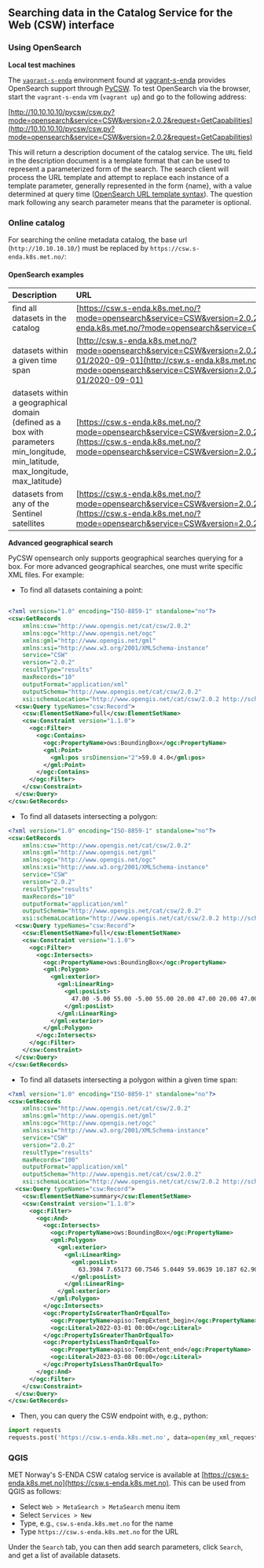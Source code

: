 ## Searching data in the Catalog Service for the Web (CSW) interface

### Using OpenSearch

**Local test machines**

The [`vagrant-s-enda`](https://github.com/metno/vagrant-s-enda) environment found at [vagrant-s-enda](https://github.com/metno/vagrant-s-enda) provides OpenSearch support through [PyCSW](https://github.com/geopython/pycsw). To test OpenSearch via the browser, start the `vagrant-s-enda` vm (`vagrant up`) and go to the following address:

[http://10.10.10.10/pycsw/csw.py?mode=opensearch&service=CSW&version=2.0.2&request=GetCapabilities](http://10.10.10.10/pycsw/csw.py?mode=opensearch&service=CSW&version=2.0.2&request=GetCapabilities)



This will return a description document of the catalog service. The `URL` field in the description document is a template format that can be used to represent a parameterized form of the search. The search client will process the URL template and attempt to replace each instance of a template parameter, generally represented in the form {name}, with a value determined at query time ([OpenSearch URL template syntax](https://github.com/dewitt/opensearch/blob/master/opensearch-1-1-draft-6.md#opensearch-url-template-syntax)). The question mark following any search parameter means that the parameter is optional.

### Online catalog

For searching the online metadata catalog, the base url (`http://10.10.10.10/`) must be replaced by `https://csw.s-enda.k8s.met.no/`:


#### OpenSearch examples

|Description|URL|
|:----|:----|
|find all datasets in the catalog|[https://csw.s-enda.k8s.met.no/?mode=opensearch&service=CSW&version=2.0.2&request=GetRecords&elementsetname=full&typenames=csw:Record&resulttype=results](https://csw.s-enda.k8s.met.no/?mode=opensearch&service=CSW&version=2.0.2&request=GetRecords&elementsetname=full&typenames=csw:Record&resulttype=results)|
|datasets within a given time span|[http://csw.s-enda.k8s.met.no/?mode=opensearch&service=CSW&version=2.0.2&request=GetRecords&elementsetname=full&typenames=csw:Record&resulttype=results&time=2000-01-01/2020-09-01](http://csw.s-enda.k8s.met.no/?mode=opensearch&service=CSW&version=2.0.2&request=GetRecords&elementsetname=full&typenames=csw:Record&resulttype=results&time=2000-01-01/2020-09-01)|
|datasets within a geographical domain (defined as a box with parameters min_longitude, min_latitude, max_longitude, max_latitude)|[https://csw.s-enda.k8s.met.no/?mode=opensearch&service=CSW&version=2.0.2&request=GetRecords&elementsetname=full&typenames=csw:Record&resulttype=results&bbox=0,40,10,60](https://csw.s-enda.k8s.met.no/?mode=opensearch&service=CSW&version=2.0.2&request=GetRecords&elementsetname=full&typenames=csw:Record&resulttype=results&bbox=0,40,10,60)|
|datasets from any of the Sentinel satellites|[https://csw.s-enda.k8s.met.no/?mode=opensearch&service=CSW&version=2.0.2&request=GetRecords&elementsetname=full&typenames=csw:Record&resulttype=results&q=sentinel](https://csw.s-enda.k8s.met.no/?mode=opensearch&service=CSW&version=2.0.2&request=GetRecords&elementsetname=full&typenames=csw:Record&resulttype=results&q=sentinel)|


**Advanced geographical search**

PyCSW opensearch only supports geographical searches querying for a box. For more advanced geographical searches, one must write specific XML files. For example:

* To find all datasets containing a point:
```xml

<?xml version="1.0" encoding="ISO-8859-1" standalone="no"?>
<csw:GetRecords
    xmlns:csw="http://www.opengis.net/cat/csw/2.0.2"
    xmlns:ogc="http://www.opengis.net/ogc"
    xmlns:gml="http://www.opengis.net/gml"
    xmlns:xsi="http://www.w3.org/2001/XMLSchema-instance"
    service="CSW"
    version="2.0.2"
    resultType="results"
    maxRecords="10"
    outputFormat="application/xml" 
    outputSchema="http://www.opengis.net/cat/csw/2.0.2"
    xsi:schemaLocation="http://www.opengis.net/cat/csw/2.0.2 http://schemas.opengis.net/csw/2.0.2/CSW-discovery.xsd" >
  <csw:Query typeNames="csw:Record">
    <csw:ElementSetName>full</csw:ElementSetName>
    <csw:Constraint version="1.1.0">
      <ogc:Filter>
        <ogc:Contains>
          <ogc:PropertyName>ows:BoundingBox</ogc:PropertyName>
          <gml:Point>
            <gml:pos srsDimension="2">59.0 4.0</gml:pos>
          </gml:Point>
        </ogc:Contains>
      </ogc:Filter>
    </csw:Constraint>
  </csw:Query>
</csw:GetRecords>
```

* To find all datasets intersecting a polygon:

```xml
<?xml version="1.0" encoding="ISO-8859-1" standalone="no"?>
<csw:GetRecords
    xmlns:csw="http://www.opengis.net/cat/csw/2.0.2"
    xmlns:gml="http://www.opengis.net/gml"
    xmlns:ogc="http://www.opengis.net/ogc"
    xmlns:xsi="http://www.w3.org/2001/XMLSchema-instance"
    service="CSW"
    version="2.0.2"
    resultType="results"
    maxRecords="10"
    outputFormat="application/xml"
    outputSchema="http://www.opengis.net/cat/csw/2.0.2"
    xsi:schemaLocation="http://www.opengis.net/cat/csw/2.0.2 http://schemas.opengis.net/csw/2.0.2/CSW-discovery.xsd" >
  <csw:Query typeNames="csw:Record">
    <csw:ElementSetName>full</csw:ElementSetName>
    <csw:Constraint version="1.1.0">
      <ogc:Filter>
        <ogc:Intersects>
          <ogc:PropertyName>ows:BoundingBox</ogc:PropertyName>
          <gml:Polygon>
            <gml:exterior>
              <gml:LinearRing>
                <gml:posList>
                  47.00 -5.00 55.00 -5.00 55.00 20.00 47.00 20.00 47.00 -5.00
                </gml:posList>
              </gml:LinearRing>
            </gml:exterior>
          </gml:Polygon>
        </ogc:Intersects>
      </ogc:Filter>
    </csw:Constraint>
  </csw:Query>
</csw:GetRecords>
```

 * To find all datasets intersecting a polygon within a given time span:

```xml
<?xml version="1.0" encoding="ISO-8859-1" standalone="no"?>
<csw:GetRecords
    xmlns:csw="http://www.opengis.net/cat/csw/2.0.2"
    xmlns:gml="http://www.opengis.net/gml"
    xmlns:ogc="http://www.opengis.net/ogc"
    xmlns:xsi="http://www.w3.org/2001/XMLSchema-instance"
    service="CSW"
    version="2.0.2"
    resultType="results"
    maxRecords="100"
    outputFormat="application/xml"
    outputSchema="http://www.opengis.net/cat/csw/2.0.2"
    xsi:schemaLocation="http://www.opengis.net/cat/csw/2.0.2 http://schemas.opengis.net/csw/2.0.2/CSW-discovery.xsd" >
  <csw:Query typeNames="csw:Record">
    <csw:ElementSetName>summary</csw:ElementSetName>
    <csw:Constraint version="1.1.0">
      <ogc:Filter>
        <ogc:And>
          <ogc:Intersects>
            <ogc:PropertyName>ows:BoundingBox</ogc:PropertyName>
            <gml:Polygon>
              <gml:exterior>
                <gml:LinearRing>
                  <gml:posList>
                    63.3984 7.65173 60.7546 5.0449 59.0639 10.187 62.9065 12.4944 63.3984 7.65173
                  </gml:posList>
                </gml:LinearRing>
              </gml:exterior>
            </gml:Polygon>
          </ogc:Intersects>
          <ogc:PropertyIsGreaterThanOrEqualTo>
            <ogc:PropertyName>apiso:TempExtent_begin</ogc:PropertyName>
            <ogc:Literal>2022-03-01 00:00</ogc:Literal>
          </ogc:PropertyIsGreaterThanOrEqualTo>
          <ogc:PropertyIsLessThanOrEqualTo>
            <ogc:PropertyName>apiso:TempExtent_end</ogc:PropertyName>
            <ogc:Literal>2023-03-08 00:00</ogc:Literal>
          </ogc:PropertyIsLessThanOrEqualTo>
        </ogc:And>
      </ogc:Filter>
    </csw:Constraint>
  </csw:Query>
</csw:GetRecords>
```

* Then, you can query the CSW endpoint with, e.g., python:


```python
import requests
requests.post('https://csw.s-enda.k8s.met.no', data=open(my_xml_request).read()).text
```

### QGIS

MET Norway's S-ENDA CSW catalog service is available at [https://csw.s-enda.k8s.met.no](https://csw.s-enda.k8s.met.no). This can be used from QGIS as follows:

- Select `Web > MetaSearch > MetaSearch` menu item
- Select `Services > New`
- Type, e.g., `csw.s-enda.k8s.met.no` for the name
- Type `https://csw.s-enda.k8s.met.no` for the URL

Under the `Search` tab, you can then add search parameters, click `Search`, and get a list of available datasets.